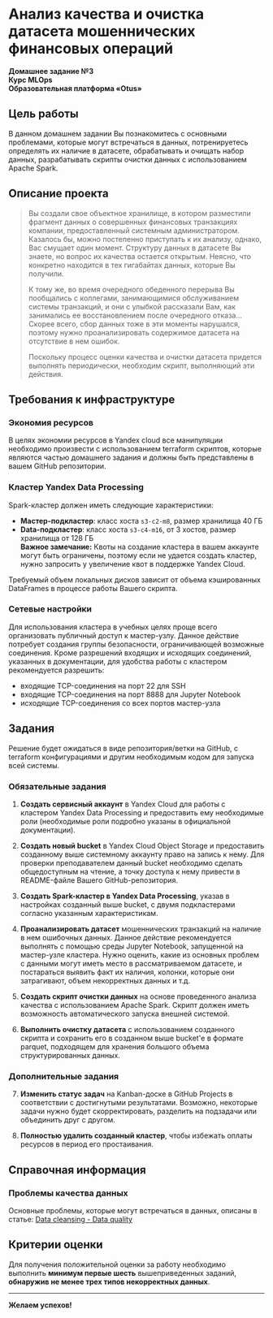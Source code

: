 # Анализ качества и очистка датасета мошеннических финансовых операций

**Домашнее задание №3**  
**Курс MLOps**  
**Образовательная платформа «Otus»**

## Цель работы

В данном домашнем задании Вы познакомитесь с основными проблемами, которые могут встречаться в данных, потренируетесь определять их наличие в датасете, обрабатывать и очищать набор данных, разрабатывать скрипты очистки данных с использованием Apache Spark.

## Описание проекта

> Вы создали свое объектное хранилище, в котором разместили фрагмент данных о совершенных финансовых транзакциях компании, предоставленный системным администратором. Казалось бы, можно постепенно приступать к их анализу, однако, Вас смущает один момент. Структуру данных в датасете Вы знаете, но вопрос их качества остается открытым. Неясно, что конкретно находится в тех гигабайтах данных, которые Вы получили.
> 
> К тому же, во время очередного обеденного перерыва Вы пообщались с коллегами, занимающимися обслуживанием системы транзакций, и они с улыбкой рассказали Вам, как занимались ее восстановлением после очередного отказа... Скорее всего, сбор данных тоже в эти моменты нарушался, поэтому нужно проанализировать содержимое датасета на отсутствие в нем ошибок.
> 
> Поскольку процесс оценки качества и очистки датасета придется выполнять периодически, необходим скрипт, выполняющий эти действия.

## Требования к инфраструктуре

### Экономия ресурсов

В целях экономии ресурсов в Yandex cloud все манипуляции необходимо произвести с использованием terraform скриптов, которые являются частью домашнего задания и должны быть представлены в вашем GitHub репозитории.

### Кластер Yandex Data Processing

Spark-кластер должен иметь следующие характеристики:

- **Мастер-подкластер**: класс хоста `s3-c2-m8`, размер хранилища 40 ГБ  
- **Data-подкластер**: класс хоста `s3-c4-m16`, от 3 хостов, размер хранилища от 128 ГБ  
**Важное замечание:** Квоты на создание кластера в вашем аккаунте могут быть ограничены, поэтому если не удается создать кластер, нужно запросить у увеличение квот в поддержке Yandex Cloud.

Требуемый объем локальных дисков зависит от объема кэшированных DataFrames в процессе работы Вашего скрипта.

### Сетевые настройки

Для использования кластера в учебных целях проще всего организовать публичный доступ к мастер-узлу. Данное действие потребует создания группы безопасности, ограничивающей возможные соединения. Кроме разрешений входящих и исходящих соединений, указанных в документации, для удобства работы с кластером рекомендуется разрешить:

- входящие TCP-соединения на порт 22 для SSH
- входящие TCP-соединения на порт 8888 для Jupyter Notebook
- исходящие TCP-соединения со всех портов мастер-узла

## Задания

Решение будет ожидаться в виде репозитория/ветки на GitHub, с terraform конфигурациями и другим необходимым кодом для запуска всей системы.

### Обязательные задания

1. **Создать сервисный аккаунт** в Yandex Cloud для работы с кластером Yandex Data Processing и предоставить ему необходимые роли (необходимые роли подробно указаны в официальной документации).

2. **Создать новый bucket** в Yandex Cloud Object Storage и предоставить созданному выше системному аккаунту право на запись к нему. Для проверки преподавателем данный bucket необходимо сделать общедоступным на чтение, а точку доступа к нему привести в README-файле Вашего GitHub-репозитория.

3. **Создать Spark-кластер в Yandex Data Processing**, указав в настройках созданный выше bucket, с двумя подкластерами согласно указанным характеристикам.

4. **Проанализировать датасет** мошеннических транзакций на наличие в нем ошибочных данных. Данное действие рекомендуется выполнять с помощью среды Jupyter Notebook, запущенной на мастер-узле кластера. Нужно оценить, какие из основных проблем с данными могут иметь место в рассматриваемом датасете, и постараться выявить факт их наличия, колонки, которые они затрагивают, объем некорректных данных и т.д.

5. **Создать скрипт очистки данных** на основе проведенного анализа качества с использованием Apache Spark. Скрипт должен иметь возможность автоматического запуска внешней системой.

6. **Выполнить очистку датасета** с использованием созданного скрипта и сохранить его в созданном выше bucket'е в формате parquet, подходящем для хранения большого объема структурированных данных.

### Дополнительные задания

7. **Изменить статус задач** на Kanban-доске в GitHub Projects в соответствии с достигнутыми результатами. Возможно, некоторые задачи нужно будет скорректировать, разделить на подзадачи или объединить друг с другом.

8. **Полностью удалить созданный кластер**, чтобы избежать оплаты ресурсов в период его простаивания.

## Справочная информация

### Проблемы качества данных

Основные проблемы, которые могут встречаться в данных, описаны в статье:
[Data cleansing - Data quality](https://en.wikipedia.org/wiki/Data_cleansing#Data_quality)

## Критерии оценки

Для получения положительной оценки за работу необходимо выполнить **минимум первые шесть** вышеприведенных заданий, **обнаружив не менее трех типов некорректных данных**.

---

**Желаем успехов!** 